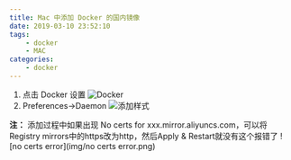 ```yaml
---
title: Mac 中添加 Docker 的国内镜像
date: 2019-03-10 23:52:10
tags:
    - docker
    - MAC
categories:
    - docker
---
```

1. 点击 Docker 设置
![Docker](img/Docker.png)
2. Preferences->Daemon
![添加样式](img/添加样式.png)

**注：**
添加过程中如果出现 No certs for xxx.mirror.aliyuncs.com，可以将 Registry mirrors中的https改为http，然后Apply & Restart就没有这个报错了
 ![no certs error](img/no certs error.png)
